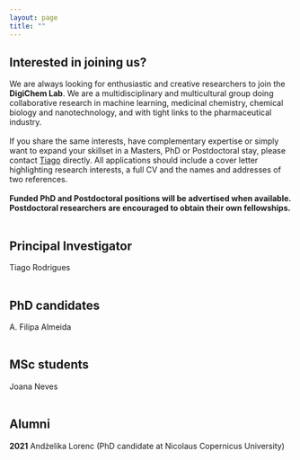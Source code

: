 ```yaml
---
layout: page
title: ""
---
```


## Interested in joining us?
We are always looking for enthusiastic and creative researchers to join the **DigiChem Lab**. We are a multidisciplinary and multicultural group doing collaborative research in machine learning, medicinal chemistry, chemical biology and nanotechnology, and with tight links to the pharmaceutical industry. <br />
<br />
If you share the same interests, have complementary expertise or simply want to expand your skillset in a Masters, PhD or Postdoctoral stay, please contact [Tiago](mailto:tiago.rodrigues@ff.ulisboa.pt) directly. All applications should include a cover letter highlighting research interests, a full CV and the names and addresses of two references. <br />
<br />
**Funded PhD and Postdoctoral positions will be advertised when available. Postdoctoral researchers are encouraged to obtain their own fellowships.**
<br />
<br />

## Principal Investigator
Tiago Rodrigues
<br />
<br />
## PhD candidates
A. Filipa Almeida
<br />
<br />
## MSc students
Joana Neves
<br />
<br />
## Alumni
**2021** Andżelika Lorenc (PhD candidate at Nicolaus Copernicus University)
